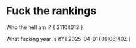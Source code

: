 # Fuck the rankings

Who the hell am I?
{ 31104013 }

What fucking year is it?
[ 2025-04-01T06:06:40Z ]
